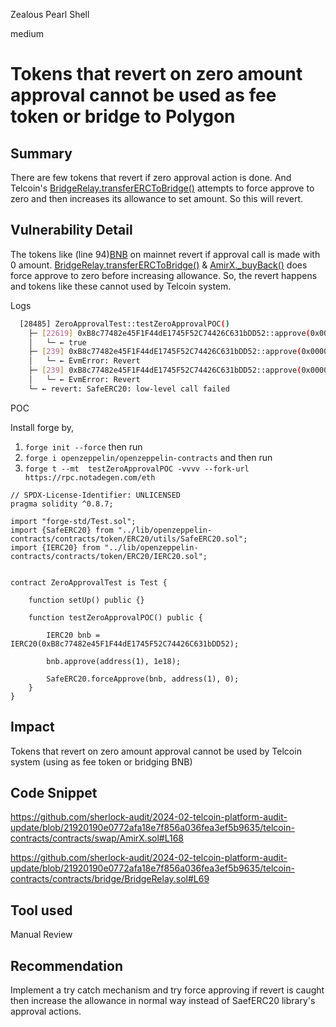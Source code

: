 Zealous Pearl Shell

medium

# Tokens that revert on zero amount approval cannot be used as fee token or bridge to Polygon

## Summary
There are few tokens that revert if zero approval action is done. And Telcoin's [BridgeRelay.transferERCToBridge()](https://github.com/sherlock-audit/2024-02-telcoin-platform-audit-update/blob/21920190e0772afa18e7f856a036fea3ef5b9635/telcoin-contracts/contracts/bridge/BridgeRelay.sol#L69) attempts to force approve to zero and then increases its allowance to set amount. So this will revert.

## Vulnerability Detail

The tokens like (line 94)[BNB](https://etherscan.io/token/0xB8c77482e45F1F44dE1745F52C74426C631bDD52#code#L94) on mainnet revert if approval call is made with 0 amount. [BridgeRelay.transferERCToBridge()](https://github.com/sherlock-audit/2024-02-telcoin-platform-audit-update/blob/21920190e0772afa18e7f856a036fea3ef5b9635/telcoin-contracts/contracts/bridge/BridgeRelay.sol#L69) & [AmirX._buyBack()](https://github.com/sherlock-audit/2024-02-telcoin-platform-audit-update/blob/21920190e0772afa18e7f856a036fea3ef5b9635/telcoin-contracts/contracts/swap/AmirX.sol#L168) does force approve to zero before increasing allowance. So, the revert happens and tokens like these cannot used by Telcoin system. 

Logs

```sh
  [28485] ZeroApprovalTest::testZeroApprovalPOC()
    ├─ [22619] 0xB8c77482e45F1F44dE1745F52C74426C631bDD52::approve(0x0000000000000000000000000000000000000001, 1000000000000000000 [1e18])
    │   └─ ← true
    ├─ [239] 0xB8c77482e45F1F44dE1745F52C74426C631bDD52::approve(0x0000000000000000000000000000000000000001, 0)
    │   └─ ← EvmError: Revert
    ├─ [239] 0xB8c77482e45F1F44dE1745F52C74426C631bDD52::approve(0x0000000000000000000000000000000000000001, 0)
    │   └─ ← EvmError: Revert
    └─ ← revert: SafeERC20: low-level call failed
```
POC

Install forge by,
1. `forge init --force` then run 
2. `forge i openzeppelin/openzeppelin-contracts` and then run 
3. `forge t --mt  testZeroApprovalPOC -vvvv --fork-url https://rpc.notadegen.com/eth `

```solidity
// SPDX-License-Identifier: UNLICENSED
pragma solidity ^0.8.7;

import "forge-std/Test.sol";
import {SafeERC20} from "../lib/openzeppelin-contracts/contracts/token/ERC20/utils/SafeERC20.sol";
import {IERC20} from "../lib/openzeppelin-contracts/contracts/token/ERC20/IERC20.sol";


contract ZeroApprovalTest is Test {

    function setUp() public {}

    function testZeroApprovalPOC() public {

        IERC20 bnb = IERC20(0xB8c77482e45F1F44dE1745F52C74426C631bDD52);

        bnb.approve(address(1), 1e18);

        SafeERC20.forceApprove(bnb, address(1), 0);
    }
}

```

## Impact
Tokens that revert on zero amount approval cannot be used by Telcoin system (using as fee token or bridging BNB)

## Code Snippet

https://github.com/sherlock-audit/2024-02-telcoin-platform-audit-update/blob/21920190e0772afa18e7f856a036fea3ef5b9635/telcoin-contracts/contracts/swap/AmirX.sol#L168

https://github.com/sherlock-audit/2024-02-telcoin-platform-audit-update/blob/21920190e0772afa18e7f856a036fea3ef5b9635/telcoin-contracts/contracts/bridge/BridgeRelay.sol#L69

## Tool used

Manual Review

## Recommendation

Implement a try catch mechanism and try force approving if revert is caught then increase the allowance in normal way instead of SaefERC20 library's approval actions.
